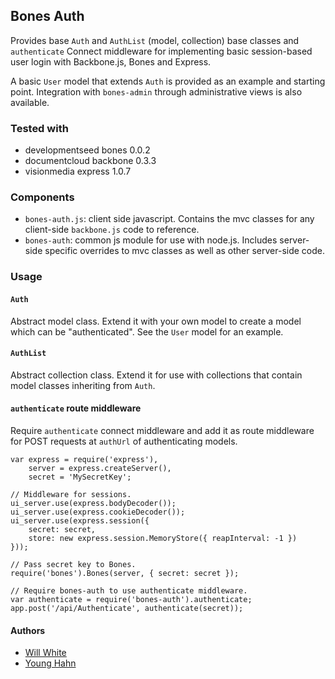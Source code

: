 Bones Auth
----------
Provides base `Auth` and `AuthList` (model, collection) base
classes and `authenticate` Connect middleware for implementing basic
session-based user login with Backbone.js, Bones and Express.

A basic `User` model that extends `Auth` is provided as an example and
starting point. Integration with `bones-admin` through administrative views
is also available.

### Tested with

- developmentseed bones 0.0.2
- documentcloud backbone 0.3.3
- visionmedia express 1.0.7

### Components

- `bones-auth.js`: client side javascript. Contains the mvc classes for any
  client-side `backbone.js` code to reference.
- `bones-auth`: common js module for use with node.js. Includes server-side
  specific overrides to mvc classes as well as other server-side code.

### Usage

#### `Auth`

Abstract model class. Extend it with your own model to create a model which can
be "authenticated". See the `User` model for an example.

#### `AuthList`

Abstract collection class. Extend it for use with collections that contain
model classes inheriting from `Auth`.

#### `authenticate` route middleware

Require `authenticate` connect middleware and add it as route middleware for
POST requests at `authUrl` of authenticating models.

    var express = require('express'),
        server = express.createServer(),
        secret = 'MySecretKey';

    // Middleware for sessions.
    ui_server.use(express.bodyDecoder());
    ui_server.use(express.cookieDecoder());
    ui_server.use(express.session({
        secret: secret,
        store: new express.session.MemoryStore({ reapInterval: -1 })
    }));

    // Pass secret key to Bones.
    require('bones').Bones(server, { secret: secret });

    // Require bones-auth to use authenticate middleware.
    var authenticate = require('bones-auth').authenticate;
    app.post('/api/Authenticate', authenticate(secret));

#### Authors

- [Will White](http://github.com/willwhite)
- [Young Hahn](http://github.com/yhahn)

